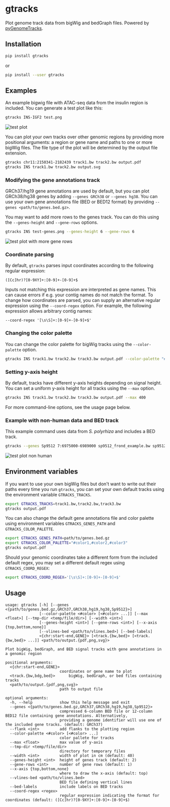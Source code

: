 # gtracks

Plot genome track data from bigWig and bedGraph files. Powered by [pyGenomeTracks](https://github.com/deeptools/pyGenomeTracks).

## Installation

```sh
pip install gtracks
```
or
```sh
pip install --user gtracks
```

## Examples

An example bigwig file with ATAC-seq data from the insulin region is included.
You can generate a test plot like this:
```sh
gtracks INS-IGF2 test.png
```
![test plot](test.png)

You can plot your own tracks over other genomic regions by providing more
positional arguments: a region or gene name and paths to one or more bigWig
files. The file type of the plot will be determined by the
output file extension.
```sh
gtracks chr11:2150341-2182439 track1.bw track2.bw output.pdf
gtracks INS track1.bw track2.bw output.svg
```

### Modifying the gene annotations track

GRCh37/hg19 gene annotations are used by default, but you can plot GRCh38/hg38
genes by adding `--genes GRCh38` or `--genes hg38`. You can use your own gene
annotations file (BED or BED12 format) by providing
`--genes <path/to/genes.bed.gz>`.

You may want to add more rows to the genes track. You can do this using
the `--genes-height` and `--gene-rows` options.

```sh
gtracks INS test-genes.png --genes-height 6 --gene-rows 6
```
![test plot with more gene rows](test-genes.png)

### Coordinate parsing

By default, `gtracks` parses input coordinates according to the following regular expression:

```([Cc]hr)?[0-9XY]+:[0-9]+-[0-9]+$```

Inputs not matching this expression are interpreted as gene names. This can cause errors
if e.g. your contig names do not match the format. To change how coordinates are parsed,
you can supply an alternative regular expression using the `--coord-regex` option. For example, the following expression
allows arbitrary contig names:

```--coord-regex '[\s\S]+:[0-9]+-[0-9]+$'```

### Changing the color palette

You can change the color palette for bigWig tracks using the `--color-palette` option.
```sh
gtracks INS track1.bw track2.bw track3.bw output.pdf --color-palette "#color1" "#color2" "#color3"
```

### Setting y-axis height

By default, tracks have different y-axis heights depending on signal height.
You can set a uniform y-axis height for all tracks using the `--max` option.

```sh
gtracks INS track1.bw track2.bw track3.bw output.pdf --max 400
```

For more command-line options, see the usage page below.

### Example with non-human data and BED track

This example command uses data from _S. polyrhiza_ and includes a BED track.

```sh
gtracks --genes Sp9512 7:6975000-6989000 sp9512_frond_example.bw sp9512_turion_example.bw sp9512_frond_turion_dmr.bed test-non-human.png
```

![test plot non human](test-non-human.png)

## Environment variables

If you want to use your own bigWig files but don't want to write out their
paths every time you run `gtracks`, you can set your own default tracks using
the environment variable `GTRACKS_TRACKS`.
```sh
export GTRACKS_TRACKS=track1.bw,track2.bw,track3.bw
gtracks output.pdf
```

You can also change the default gene annotations file and color palette using
environment variables `GTRACKS_GENES_PATH` and `GTRACKS_COLOR_PALETTE`.
```sh
export GTRACKS_GENES_PATH=path/to/genes.bed.gz
export GTRACKS_COLOR_PALETTE="#color1,#color2,#color3"
gtracks output.pdf
```

Should your genomic coordinates take a different form from the included default
regex, you may set a different default regex using `GTRACKS_COORD_REGEX`:
```sh
export GTRACKS_COORD_REGEX='[\s\S]+:[0-9]+-[0-9]+$'
```

## Usage

```
usage: gtracks [-h] [--genes <{path/to/genes.bed.gz,GRCh37,GRCh38,hg19,hg38,Sp9512}>]
               [--color-palette <#color> [<#color> ...]] [--max <float>] [--tmp-dir <temp/file/dir>] [--width <int>]
               [--genes-height <int>] [--gene-rows <int>] [--x-axis {top,bottom,none}]
               [--vlines-bed <path/to/vlines.bed>] [--bed-labels]
               <{chr:start-end,GENE}> [<track.{bw,bed}> [<track.{bw,bed}> ...]] <path/to/output.{pdf,png,svg}>

Plot bigWig, bedGraph, and BED signal tracks with gene annotations in a genomic region

positional arguments:
  <{chr:start-end,GENE}>
                        coordinates or gene name to plot
  <track.{bw,bdg,bed}>      bigWig, bedGraph, or bed files containing tracks
  <path/to/output.{pdf,png,svg}>
                        path to output file

optional arguments:
  -h, --help            show this help message and exit
  --genes <{path/to/genes.bed.gz,GRCh37,GRCh38,hg19,hg38,Sp9512}>
                        compressed 6-column BED file or 12-column BED12 file containing gene annotations. Alternatively,
                        providing a genome identifier will use one of the included gene tracks. (default: GRCh37)
  --flank <int>         add flanks to the plotting region
  --color-palette <#color> [<#color> ...]
                        color pallete for tracks
  --max <float>         max value of y-axis
  --tmp-dir <temp/file/dir>
                        directory for temporary files
  --width <int>         width of plot in cm (default: 40)
  --genes-height <int>  height of genes track (default: 2)
  --gene-rows <int>     number of gene rows (default: 1)
  --x-axis {top,bottom,none}
                        where to draw the x-axis (default: top)
  --vlines-bed <path/to/vlines.bed>
                        BED file defining vertical lines
  --bed-labels          include labels on BED tracks
  --coord-regex <regex>
                        regular expression indicating the format for coordinates (default: ([Cc]hr)?[0-9XY]+:[0-9]+-[0-9]+$)
```

